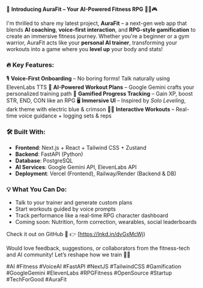 🚀 **Introducing AuraFit – Your AI-Powered Fitness RPG** 🏋️‍♂️🎮

I'm thrilled to share my latest project, **AuraFit** – a next-gen web app that blends **AI coaching**, **voice-first interaction**, and **RPG-style gamification** to create an immersive fitness journey. Whether you're a beginner or a gym warrior, AuraFit acts like your **personal AI trainer**, transforming your workouts into a game where you **level up** your body and stats!

### 🔥 Key Features:

🎙️ **Voice-First Onboarding** – No boring forms! Talk naturally using ElevenLabs TTS
🤖 **AI-Powered Workout Plans** – Google Gemini crafts your personalized training path
🧬 **Gamified Progress Tracking** – Gain XP, boost STR, END, CON like an RPG
🖥️ **Immersive UI** – Inspired by *Solo Leveling*, dark theme with electric blue & crimson
🏋️‍♀️ **Interactive Workouts** – Real-time voice guidance + logging sets & reps

### 🛠️ Built With:

* **Frontend**: Next.js + React + Tailwind CSS + Zustand
* **Backend**: FastAPI (Python)
* **Database**: PostgreSQL
* **AI Services**: Google Gemini API, ElevenLabs API
* **Deployment**: Vercel (Frontend), Railway/Render (Backend & DB)

### 💡 What You Can Do:

* Talk to your trainer and generate custom plans
* Start workouts guided by voice prompts
* Track performance like a real-time RPG character dashboard
* Coming soon: Nutrition, form correction, wearables, social leaderboards

Check it out on GitHub 🔗
👉 [https://lnkd.in/dvGxMcWj)

Would love feedback, suggestions, or collaborators from the fitness-tech and AI community! Let’s reshape how we train 💪✨

#AI #Fitness #VoiceAI #FastAPI #NextJS #TailwindCSS #Gamification #GoogleGemini #ElevenLabs #RPGFitness #OpenSource #Startup #TechForGood #AuraFit
